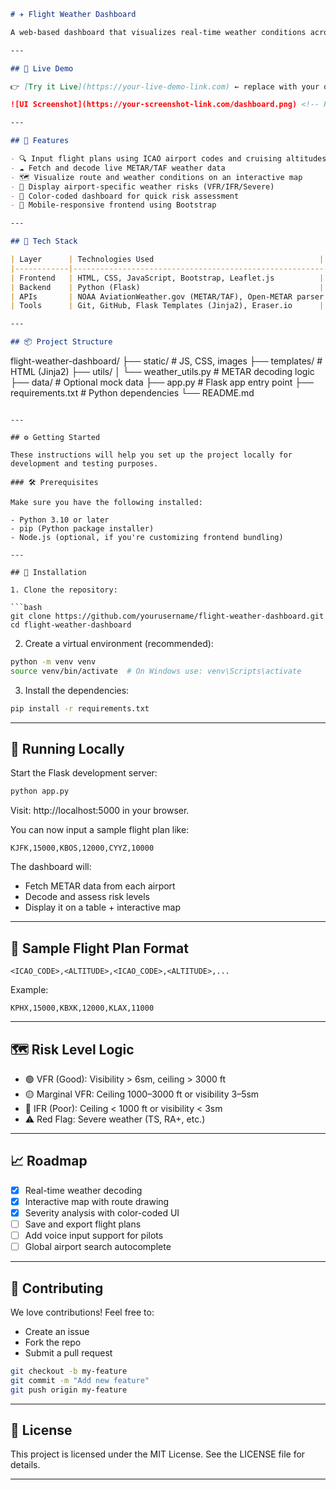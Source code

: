 ```markdown
# ✈️ Flight Weather Dashboard

A web-based dashboard that visualizes real-time weather conditions across a user-defined flight route. Designed to assist pilots, aviation hobbyists, and researchers with quick, accurate insights into flight safety conditions using decoded METAR/TAF weather data.

---

## 🚀 Live Demo

👉 [Try it Live](https://your-live-demo-link.com) ← replace with your deployed link

![UI Screenshot](https://your-screenshot-link.com/dashboard.png) <!-- Replace with a hosted image -->

---

## 🧠 Features

- 🔍 Input flight plans using ICAO airport codes and cruising altitudes
- ☁️ Fetch and decode live METAR/TAF weather data
- 🗺️ Visualize route and weather conditions on an interactive map
- 🚦 Display airport-specific weather risks (VFR/IFR/Severe)
- 🧭 Color-coded dashboard for quick risk assessment
- 📱 Mobile-responsive frontend using Bootstrap

---

## 🧩 Tech Stack

| Layer      | Technologies Used                                     |
|------------|--------------------------------------------------------|
| Frontend   | HTML, CSS, JavaScript, Bootstrap, Leaflet.js          |
| Backend    | Python (Flask)                                        |
| APIs       | NOAA AviationWeather.gov (METAR/TAF), Open-METAR parser |
| Tools      | Git, GitHub, Flask Templates (Jinja2), Eraser.io      |

---

## 📦 Project Structure

```
flight-weather-dashboard/
├── static/              # JS, CSS, images
├── templates/           # HTML (Jinja2)
├── utils/
│   └── weather_utils.py # METAR decoding logic
├── data/                # Optional mock data
├── app.py               # Flask app entry point
├── requirements.txt     # Python dependencies
└── README.md
```

---

## ⚙️ Getting Started

These instructions will help you set up the project locally for development and testing purposes.

### 🛠️ Prerequisites

Make sure you have the following installed:

- Python 3.10 or later
- pip (Python package installer)
- Node.js (optional, if you're customizing frontend bundling)

---

## 🧪 Installation

1. Clone the repository:

```bash
git clone https://github.com/yourusername/flight-weather-dashboard.git
cd flight-weather-dashboard
```

2. Create a virtual environment (recommended):

```bash
python -m venv venv
source venv/bin/activate  # On Windows use: venv\Scripts\activate
```

3. Install the dependencies:

```bash
pip install -r requirements.txt
```

---

## 🚀 Running Locally

Start the Flask development server:

```bash
python app.py
```

Visit: http://localhost:5000 in your browser.

You can now input a sample flight plan like:

```
KJFK,15000,KBOS,12000,CYYZ,10000
```

The dashboard will:
- Fetch METAR data from each airport
- Decode and assess risk levels
- Display it on a table + interactive map

---

## 🧭 Sample Flight Plan Format

```
<ICAO_CODE>,<ALTITUDE>,<ICAO_CODE>,<ALTITUDE>,...
```

Example:

```
KPHX,15000,KBXK,12000,KLAX,11000
```

---

## 🗺️ Risk Level Logic

- 🟢 VFR (Good): Visibility > 6sm, ceiling > 3000 ft
- 🟡 Marginal VFR: Ceiling 1000–3000 ft or visibility 3–5sm
- 🔴 IFR (Poor): Ceiling < 1000 ft or visibility < 3sm
- ⚠️ Red Flag: Severe weather (TS, RA+, etc.)

---

## 📈 Roadmap

- [x] Real-time weather decoding
- [x] Interactive map with route drawing
- [x] Severity analysis with color-coded UI
- [ ] Save and export flight plans
- [ ] Add voice input support for pilots
- [ ] Global airport search autocomplete

---

## 🤝 Contributing

We love contributions! Feel free to:

- Create an issue
- Fork the repo
- Submit a pull request

```bash
git checkout -b my-feature
git commit -m "Add new feature"
git push origin my-feature
```

---

## 📄 License

This project is licensed under the MIT License. See the LICENSE file for details.

---
